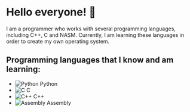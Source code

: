 # Hello everyone! 👋

I am a programmer who works with several programming languages, including C++, C and NASM. Currently, I am learning these languages in order to create my own operating system.

## Programming languages that I know and am learning:

- ![Python](https://www.flaticon.com/ru/free-icon/python_5968350?term=%D1%8F%D0%B7%D1%8B%D0%BA+%D0%BF%D1%80%D0%BE%D0%B3%D1%80%D0%B0%D0%BC%D0%BC%D0%B8%D1%80%D0%BE%D0%B2%D0%B0%D0%BD%D0%B8%D1%8F&page=1&position=3&origin=tag&related_id=5968350) Python
- ![C](https://img.icons8.com/color/48/000000/c-programming.png) C
- ![C++](https://img.icons8.com/color/48/000000/c-plus-plus-logo.png) C++
- ![Assembly](https://img.icons8.com/?size=50&id=gVK745a4Vaur&format=png&color=000000) Assembly
